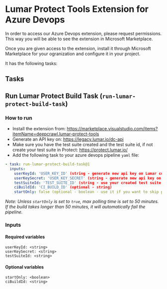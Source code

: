 # Lumar Protect Tools Extension for Azure Devops

In order to access our Azure Devops extension, please request permissions. This way you will be able to see the extension in Microsoft Marketplace.

Once you are given access to the extension, install it through Microsoft Marketplace for your ogranization and configure it in your project.

It has the following tasks:

## Tasks

## Run Lumar Protect Build Task (`run-lumar-protect-build-task`)

### How to run

- Install the extension from: https://marketplace.visualstudio.com/items?itemName=deepcrawl.lumar-protect-tools
- Generate an API key on: https://legacy.lumar.io/dc-api
- Make sure you have the test suite created and the test suite id, if not create your test suite in Protect: https://protect.lumar.io/
- Add the following task to your azure devops pipeline `yaml` file:

```yaml
- task: run-lumar-protect-build-task@1
  inputs:
    userKeyId: 'USER_KEY_ID' (string - generate new api key on Lumar core app)
    userKeySecret: 'USER_KEY_SECRET' (string - generate new api key on Lumar core app)
    testSuiteId: 'TEST_SUITE_ID' (string - use your created test suite id)
    ciBuildId: 'CI_BUILD_ID' (optional - string)
    startOnly: false (optional - boolean - use it if you want to skip polling)
```

_Note: Unless `startOnly` is set to `true`, max polling time is set to 50 minutes. If the build takes longer than 50 minutes, it will automatically fail the pipeline._

### Inputs

#### Required variables

```
userKeyId: <string>
userKeySecret: <string>
testSuiteId: <string>
```

#### Optional variables

```
startOnly: <boolean>
ciBuildId: <string>
```
